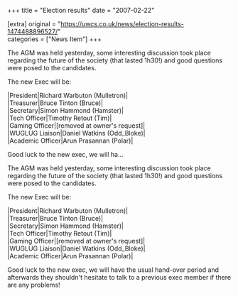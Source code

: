 +++
title = "Election results"
date = "2007-02-22"

[extra]
original = "https://uwcs.co.uk/news/election-results-1474488896527/"    
categories = ["News Item"]
+++

<p>The AGM was held yesterday, some interesting discussion took place regarding the future of the society (that lasted 1h30!) and good questions were posed to the candidates.</p>

<p>The new Exec will be:</p>

<p>|President|Richard Warbuton (Mulletron)|<br />|Treasurer|Bruce Tinton (Bruce)|<br />|Secretary|Simon Hammond (Hamster)|<br />|Tech Officer|Timothy Retout (Tim)|<br />|Gaming Officer|[removed at owner's request]|<br />|WUGLUG Liaison|Daniel Watkins (Odd_Bloke)|<br />|Academic Officer|Arun Prasannan (Polar)|</p>

<p>Good luck to the new exec, we will ha...</p>

<!-- more -->

The AGM was held yesterday, some interesting discussion took place regarding the future of the society (that lasted 1h30\!) and good questions were posed to the candidates.

The new Exec will be:

|President|Richard Warbuton (Mulletron)|  
|Treasurer|Bruce Tinton (Bruce)|  
|Secretary|Simon Hammond (Hamster)|  
|Tech Officer|Timothy Retout (Tim)|  
|Gaming Officer|\[removed at owner's request\]|  
|WUGLUG Liaison|Daniel Watkins (Odd\_Bloke)|  
|Academic Officer|Arun Prasannan (Polar)|

Good luck to the new exec, we will have the usual hand-over period and afterwards they shouldn't hesitate to talk to a previous exec member if there are any problems\!

